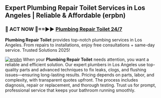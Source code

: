 ## Expert Plumbing Repair Toilet Services in Los Angeles | Reliable & Affordable (erpbn)  

<h3>🚿 ACT NOW 🌟==►► <a href="https://tinyurl.com/2ne6vx2x" rel="nofollow">Plumbing Repair Toilet 24/7</a></h3>

**Plumbing Repair Toilet** provides top-notch plumbing services in Los Angeles. From repairs to installations, enjoy free consultations + same-day service. Trusted Solutions 2025!

[![erpbn](https://i.imgur.com/4PFF4AK.jpeg)](https://tinyurl.com/2ne6vx2x)
When your **Plumbing Repair Toilet** needs attention, you want a reliable and efficient solution. Our expert plumbers in Los Angeles use top-quality parts and advanced techniques to fix leaks, clogs, and flushing issues—ensuring long-lasting results. Pricing depends on parts, labor, and complexity, with transparent quotes upfront. The process includes diagnosis, repair or replacement, and thorough testing. Trust us for prompt, professional service that keeps your bathroom running smoothly.